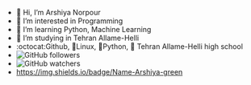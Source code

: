 - 👋 Hi, I’m Arshiya Norpour
- 👀 I’m interested in Programming
- 🌱 I’m learning Python, Machine Learning
- 🌱 I’m studying in Tehran Allame-Helli
- :octocat:Github, 🐧Linux, 🐍Python, 🏫 Tehran Allame-Helli high school
- ![GitHub followers](https://img.shields.io/github/followers/ArshiyaNorpour?style=social)
- ![GitHub watchers](https://img.shields.io/github/watchers/ArshiyaNorpour/Arshiyanorpour?style=social)
- https://img.shields.io/badge/Name-Arshiya-green
